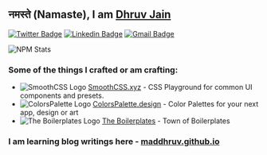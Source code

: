 ## नमस्ते (Namaste), I am [Dhruv Jain](https://maddhruv.github.io)

[![Twitter Badge](https://img.shields.io/badge/-@maddhruv-1ca0f1?style=flat-square&labelColor=1ca0f1&logo=twitter&logoColor=white&link=https://twitter.com/maddhruv)](https://twitter.com/maddhruv) [![Linkedin Badge](https://img.shields.io/badge/-midhruvjaink-blue?style=flat-square&logo=Linkedin&logoColor=white&link=https://www.linkedin.com/in/midhruvjaink/)](https://www.linkedin.com/in/midhruvjaink/)
[![Gmail Badge](https://img.shields.io/badge/-dhruvjainpenny@gmail.com-c14438?style=flat-square&logo=Gmail&logoColor=white&link=mailto:dhruvjainpenny@gmail.com)](mailto:dhruvjainpenny@gmail.com)

<!-- This is taken from https://github.com/maddhruv/npm-statistics -->

![NPM Stats](https://img.shields.io/endpoint?url=https%3A%2F%2Fraw.githubusercontent.com%2Fmaddhruv%2Fnpm-statistics%2Fmaster%2Fstats.json)

### Some of the things I crafted or am crafting:

- ![SmoothCSS Logo](https://smoothcss.xyz/logo-16.png) [SmoothCSS.xyz](https://smoothcss.xyz/?ref=github) - CSS Playground for common UI components and presets.
- ![ColorsPalette Logo](https://colorspalette.design/logo-16.png) [ColorsPalette.design](https://colorspalette.design/?ref=github) - Color Palettes for your next app, design or art
- ![The Boilerplates Logo](https://avatars3.githubusercontent.com/u/64769894?s=16&v=4) [The Boilerplates](https://github.com/the-boilerplates) - Town of Boilerplates

### I am learning blog writings here - [maddhruv.github.io](https://maddhruv.github.io)
